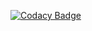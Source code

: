 [![Codacy Badge](https://app.codacy.com/project/badge/Grade/2bc9025c9b3f47d78e63037ac4d7e1dc)](https://www.codacy.com/gh/Arbot-22/fizz_buzz_java/dashboard?utm_source=github.com&amp;utm_medium=referral&amp;utm_content=Arbot-22/fizz_buzz_java&amp;utm_campaign=Badge_Grade)
